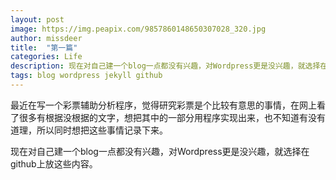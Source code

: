 ```yaml
---
layout: post
image: https://img.peapix.com/9857860148650307028_320.jpg
author: missdeer
title:  "第一篇"
categories: Life
description: 现在对自己建一个blog一点都没有兴趣，对Wordpress更是没兴趣，就选择在github上放这些内容。
tags: blog wordpress jekyll github
---
```


最近在写一个彩票辅助分析程序，觉得研究彩票是个比较有意思的事情，在网上看了很多有根据没根据的文字，想把其中的一部分用程序实现出来，也不知道有没有道理，所以同时想把这些事情记录下来。

现在对自己建一个blog一点都没有兴趣，对Wordpress更是没兴趣，就选择在github上放这些内容。
